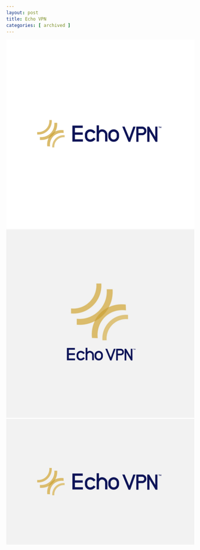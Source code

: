 ```yaml
---
layout: post
title: Echo VPN
categories: [ archived ]
---
```

![](/assets/images/echovpn_3.jpg)
![](/assets/images/echovpn_2.jpg)
![](/assets/images/echovpn_1.jpg)
